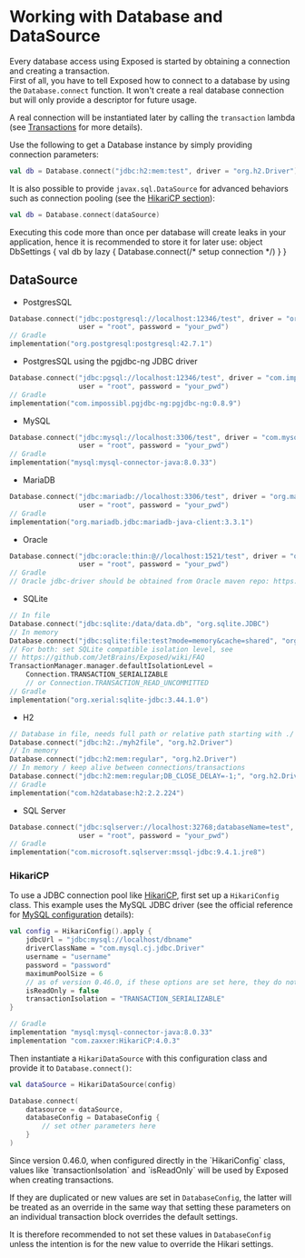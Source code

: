# Working with Database and DataSource
Every database access using Exposed is started by obtaining a connection and creating a transaction.  
First of all, you have to tell Exposed how to connect to a database by using the `Database.connect` function.
It won't create a real database connection but will only provide a descriptor for future usage.

A real connection will be instantiated later by calling the `transaction` lambda
(see [Transactions](Transactions.md) for more details).

Use the following to get a Database instance by simply providing connection parameters:
```kotlin
val db = Database.connect("jdbc:h2:mem:test", driver = "org.h2.Driver")
```
It is also possible to provide `javax.sql.DataSource` for advanced behaviors such as connection pooling (see the [HikariCP section](#hikaricp)):
```kotlin
val db = Database.connect(dataSource)
```
<note>Executing this code more than once per database will create leaks in your application, hence it is recommended to store it for later use:
<code-block lang="kotlin">
object DbSettings {
   val db by lazy { 
       Database.connect(/* setup connection */)
   }
}
</code-block>
</note>
## DataSource
* PostgresSQL
```kotlin
Database.connect("jdbc:postgresql://localhost:12346/test", driver = "org.postgresql.Driver", 
                 user = "root", password = "your_pwd")  
// Gradle
implementation("org.postgresql:postgresql:42.7.1")  
```
* PostgresSQL using the pgjdbc-ng JDBC driver
```kotlin
Database.connect("jdbc:pgsql://localhost:12346/test", driver = "com.impossibl.postgres.jdbc.PGDriver", 
                 user = "root", password = "your_pwd")  
// Gradle
implementation("com.impossibl.pgjdbc-ng:pgjdbc-ng:0.8.9")  
```
* MySQL
```kotlin
Database.connect("jdbc:mysql://localhost:3306/test", driver = "com.mysql.cj.jdbc.Driver", 
                 user = "root", password = "your_pwd")  
// Gradle
implementation("mysql:mysql-connector-java:8.0.33")
```
* MariaDB
```kotlin
Database.connect("jdbc:mariadb://localhost:3306/test", driver = "org.mariadb.jdbc.Driver", 
                 user = "root", password = "your_pwd")  
// Gradle
implementation("org.mariadb.jdbc:mariadb-java-client:3.3.1")
```
* Oracle
```kotlin
Database.connect("jdbc:oracle:thin:@//localhost:1521/test", driver = "oracle.jdbc.OracleDriver", 
                 user = "root", password = "your_pwd")  
// Gradle
// Oracle jdbc-driver should be obtained from Oracle maven repo: https://blogs.oracle.com/dev2dev/get-oracle-jdbc-drivers-and-ucp-from-oracle-maven-repository-without-ides
```
* SQLite
```kotlin
// In file
Database.connect("jdbc:sqlite:/data/data.db", "org.sqlite.JDBC")  
// In memory
Database.connect("jdbc:sqlite:file:test?mode=memory&cache=shared", "org.sqlite.JDBC")  
// For both: set SQLite compatible isolation level, see 
// https://github.com/JetBrains/Exposed/wiki/FAQ
TransactionManager.manager.defaultIsolationLevel = 
    Connection.TRANSACTION_SERIALIZABLE
    // or Connection.TRANSACTION_READ_UNCOMMITTED
// Gradle
implementation("org.xerial:sqlite-jdbc:3.44.1.0")  
```  
* H2
```kotlin
// Database in file, needs full path or relative path starting with ./
Database.connect("jdbc:h2:./myh2file", "org.h2.Driver")
// In memory
Database.connect("jdbc:h2:mem:regular", "org.h2.Driver")  
// In memory / keep alive between connections/transactions
Database.connect("jdbc:h2:mem:regular;DB_CLOSE_DELAY=-1;", "org.h2.Driver")  
// Gradle
implementation("com.h2database:h2:2.2.224")  
```  
* SQL Server
```kotlin
Database.connect("jdbc:sqlserver://localhost:32768;databaseName=test", "com.microsoft.sqlserver.jdbc.SQLServerDriver", 
                 user = "root", password = "your_pwd")  
// Gradle
implementation("com.microsoft.sqlserver:mssql-jdbc:9.4.1.jre8")  
```

### HikariCP
To use a JDBC connection pool like [HikariCP](https://github.com/brettwooldridge/HikariCP), first set up a `HikariConfig` class.
This example uses the MySQL JDBC driver (see the official reference for [MySQL configuration](https://github.com/brettwooldridge/HikariCP/wiki/MySQL-Configuration) details):
```kotlin
val config = HikariConfig().apply {
    jdbcUrl = "jdbc:mysql://localhost/dbname"
    driverClassName = "com.mysql.cj.jdbc.Driver"
    username = "username"
    password = "password"
    maximumPoolSize = 6
    // as of version 0.46.0, if these options are set here, they do not need to be duplicated in DatabaseConfig
    isReadOnly = false
    transactionIsolation = "TRANSACTION_SERIALIZABLE"
}

// Gradle
implementation "mysql:mysql-connector-java:8.0.33"
implementation "com.zaxxer:HikariCP:4.0.3"
```
Then instantiate a `HikariDataSource` with this configuration class and provide it to `Database.connect()`:
```kotlin
val dataSource = HikariDataSource(config)

Database.connect(
    datasource = dataSource,
    databaseConfig = DatabaseConfig {
        // set other parameters here
    }
)
```

<note>
Since version 0.46.0, when configured directly in the `HikariConfig` class,
values like `transactionIsolation` and `isReadOnly` will be used by Exposed when creating transactions.

If they are duplicated or new values are set in `DatabaseConfig`,
the latter will be treated as an override in the same way
that setting these parameters on an individual transaction block overrides the default settings.

It is therefore recommended to not set these values in `DatabaseConfig`
unless the intention is for the new value to override the Hikari settings.
</note>